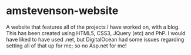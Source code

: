 # amstevenson-website
A website that features all of the projects I have worked on, with a blog. This has been created using HTML5, CSS3, JQuery (etc) and PhP. I would have liked to have used .net, but DigitalOcean had some issues regarding setting all of that up for me; so no Asp.net for me!
